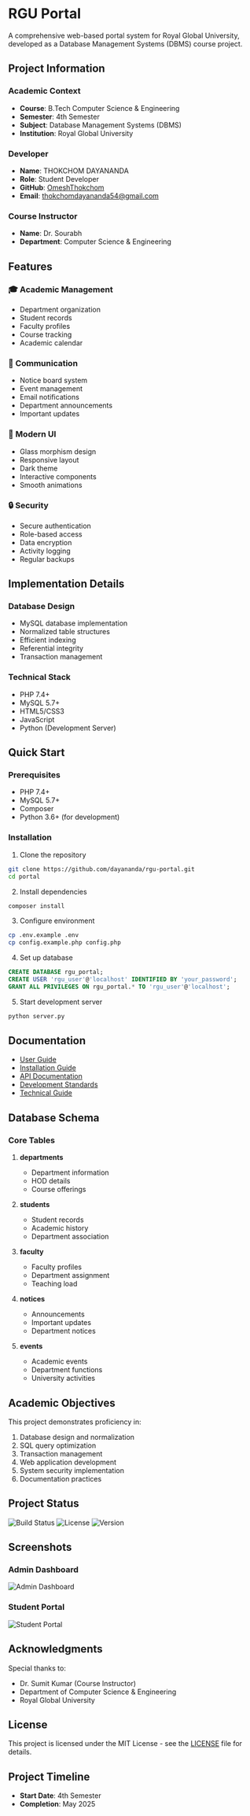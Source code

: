 # RGU Portal

A comprehensive web-based portal system for Royal Global University, developed as a Database Management Systems (DBMS) course project.

## Project Information

### Academic Context
- **Course**: B.Tech Computer Science & Engineering
- **Semester**: 4th Semester
- **Subject**: Database Management Systems (DBMS)
- **Institution**: Royal Global University

### Developer
- **Name**: THOKCHOM DAYANANDA
- **Role**: Student Developer
- **GitHub**: [OmeshThokchom](https://github.com/OmeshThokchom)
- **Email**: thokchomdayananda54@gmail.com

### Course Instructor
- **Name**: Dr. Sourabh
- **Department**: Computer Science & Engineering

## Features

### 🎓 Academic Management
- Department organization
- Student records
- Faculty profiles
- Course tracking
- Academic calendar

### 📢 Communication
- Notice board system
- Event management
- Email notifications
- Department announcements
- Important updates

### 🎨 Modern UI
- Glass morphism design
- Responsive layout
- Dark theme
- Interactive components
- Smooth animations

### 🔒 Security
- Secure authentication
- Role-based access
- Data encryption
- Activity logging
- Regular backups

## Implementation Details

### Database Design
- MySQL database implementation
- Normalized table structures
- Efficient indexing
- Referential integrity
- Transaction management

### Technical Stack
- PHP 7.4+
- MySQL 5.7+
- HTML5/CSS3
- JavaScript
- Python (Development Server)

## Quick Start

### Prerequisites
- PHP 7.4+
- MySQL 5.7+
- Composer
- Python 3.6+ (for development)

### Installation

1. Clone the repository
```bash
git clone https://github.com/dayananda/rgu-portal.git
cd portal
```

2. Install dependencies
```bash
composer install
```

3. Configure environment
```bash
cp .env.example .env
cp config.example.php config.php
```

4. Set up database
```sql
CREATE DATABASE rgu_portal;
CREATE USER 'rgu_user'@'localhost' IDENTIFIED BY 'your_password';
GRANT ALL PRIVILEGES ON rgu_portal.* TO 'rgu_user'@'localhost';
```

5. Start development server
```bash
python server.py
```

## Documentation

- [User Guide](docs/user_guide.md)
- [Installation Guide](docs/installation_guide.md)
- [API Documentation](docs/api_documentation.md)
- [Development Standards](docs/development_standards.md)
- [Technical Guide](docs/technical_guide.md)

## Database Schema

### Core Tables
1. **departments**
   - Department information
   - HOD details
   - Course offerings

2. **students**
   - Student records
   - Academic history
   - Department association

3. **faculty**
   - Faculty profiles
   - Department assignment
   - Teaching load

4. **notices**
   - Announcements
   - Important updates
   - Department notices

5. **events**
   - Academic events
   - Department functions
   - University activities

## Academic Objectives

This project demonstrates proficiency in:
1. Database design and normalization
2. SQL query optimization
3. Transaction management
4. Web application development
5. System security implementation
6. Documentation practices

## Project Status

![Build Status](https://github.com/dayananda/rgu-portal/workflows/CI/badge.svg)
![License](https://img.shields.io/badge/license-MIT-blue.svg)
![Version](https://img.shields.io/badge/version-1.0.0-green.svg)

## Screenshots

### Admin Dashboard
![Admin Dashboard](screenshots/dashboard.png)

### Student Portal
![Student Portal](screenshots/terminal.png)

## Acknowledgments

Special thanks to:
- Dr. Sumit Kumar (Course Instructor)
- Department of Computer Science & Engineering
- Royal Global University

## License

This project is licensed under the MIT License - see the [LICENSE](LICENSE) file for details.

## Project Timeline
- **Start Date**: 4th Semester
- **Completion**: May 2025